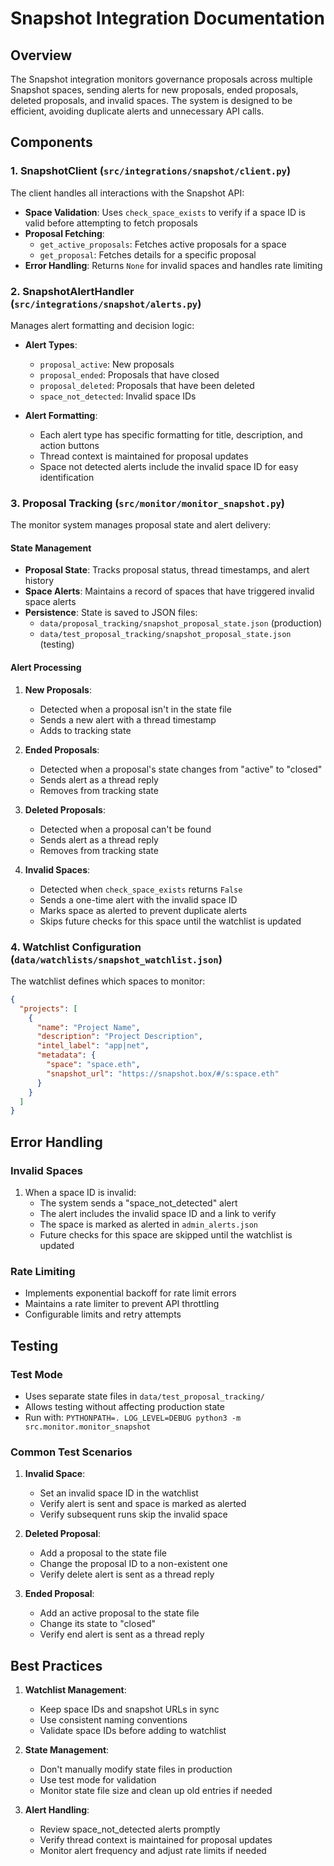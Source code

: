 # Snapshot Integration Documentation

## Overview

The Snapshot integration monitors governance proposals across multiple Snapshot spaces, sending alerts for new proposals, ended proposals, deleted proposals, and invalid spaces. The system is designed to be efficient, avoiding duplicate alerts and unnecessary API calls.

## Components

### 1. SnapshotClient (`src/integrations/snapshot/client.py`)

The client handles all interactions with the Snapshot API:

- **Space Validation**: Uses `check_space_exists` to verify if a space ID is valid before attempting to fetch proposals
- **Proposal Fetching**: 
  - `get_active_proposals`: Fetches active proposals for a space
  - `get_proposal`: Fetches details for a specific proposal
- **Error Handling**: Returns `None` for invalid spaces and handles rate limiting

### 2. SnapshotAlertHandler (`src/integrations/snapshot/alerts.py`)

Manages alert formatting and decision logic:

- **Alert Types**:
  - `proposal_active`: New proposals
  - `proposal_ended`: Proposals that have closed
  - `proposal_deleted`: Proposals that have been deleted
  - `space_not_detected`: Invalid space IDs

- **Alert Formatting**:
  - Each alert type has specific formatting for title, description, and action buttons
  - Thread context is maintained for proposal updates
  - Space not detected alerts include the invalid space ID for easy identification

### 3. Proposal Tracking (`src/monitor/monitor_snapshot.py`)

The monitor system manages proposal state and alert delivery:

#### State Management
- **Proposal State**: Tracks proposal status, thread timestamps, and alert history
- **Space Alerts**: Maintains a record of spaces that have triggered invalid space alerts
- **Persistence**: State is saved to JSON files:
  - `data/proposal_tracking/snapshot_proposal_state.json` (production)
  - `data/test_proposal_tracking/snapshot_proposal_state.json` (testing)

#### Alert Processing
1. **New Proposals**:
   - Detected when a proposal isn't in the state file
   - Sends a new alert with a thread timestamp
   - Adds to tracking state

2. **Ended Proposals**:
   - Detected when a proposal's state changes from "active" to "closed"
   - Sends alert as a thread reply
   - Removes from tracking state

3. **Deleted Proposals**:
   - Detected when a proposal can't be found
   - Sends alert as a thread reply
   - Removes from tracking state

4. **Invalid Spaces**:
   - Detected when `check_space_exists` returns `False`
   - Sends a one-time alert with the invalid space ID
   - Marks space as alerted to prevent duplicate alerts
   - Skips future checks for this space until the watchlist is updated

### 4. Watchlist Configuration (`data/watchlists/snapshot_watchlist.json`)

The watchlist defines which spaces to monitor:

```json
{
  "projects": [
    {
      "name": "Project Name",
      "description": "Project Description",
      "intel_label": "app|net",
      "metadata": {
        "space": "space.eth",
        "snapshot_url": "https://snapshot.box/#/s:space.eth"
      }
    }
  ]
}
```

## Error Handling

### Invalid Spaces
1. When a space ID is invalid:
   - The system sends a "space_not_detected" alert
   - The alert includes the invalid space ID and a link to verify
   - The space is marked as alerted in `admin_alerts.json`
   - Future checks for this space are skipped until the watchlist is updated

### Rate Limiting
- Implements exponential backoff for rate limit errors
- Maintains a rate limiter to prevent API throttling
- Configurable limits and retry attempts

## Testing

### Test Mode
- Uses separate state files in `data/test_proposal_tracking/`
- Allows testing without affecting production state
- Run with: `PYTHONPATH=. LOG_LEVEL=DEBUG python3 -m src.monitor.monitor_snapshot`

### Common Test Scenarios
1. **Invalid Space**:
   - Set an invalid space ID in the watchlist
   - Verify alert is sent and space is marked as alerted
   - Verify subsequent runs skip the invalid space

2. **Deleted Proposal**:
   - Add a proposal to the state file
   - Change the proposal ID to a non-existent one
   - Verify delete alert is sent as a thread reply

3. **Ended Proposal**:
   - Add an active proposal to the state file
   - Change its state to "closed"
   - Verify end alert is sent as a thread reply

## Best Practices

1. **Watchlist Management**:
   - Keep space IDs and snapshot URLs in sync
   - Use consistent naming conventions
   - Validate space IDs before adding to watchlist

2. **State Management**:
   - Don't manually modify state files in production
   - Use test mode for validation
   - Monitor state file size and clean up old entries if needed

3. **Alert Handling**:
   - Review space_not_detected alerts promptly
   - Verify thread context is maintained for proposal updates
   - Monitor alert frequency and adjust rate limits if needed 